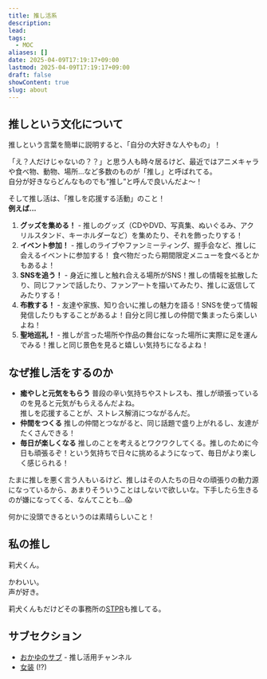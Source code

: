```yaml
---
title: 推し活系
description: 
lead: 
tags:
  - MOC
aliases: []
date: 2025-04-09T17:19:17+09:00
lastmod: 2025-04-09T17:19:17+09:00
draft: false
showContent: true
slug: about
---
```

## 推しという文化について
推しという言葉を簡単に説明すると、「自分の大好きな人やもの」！

「え？人だけじゃないの？？」と思う人も時々居るけど、最近ではアニメキャラや食べ物、動物、場所...など多数のものが「推し」と呼ばれてる。  
自分が好きならどんなものでも“推し”と呼んで良いんだよ〜！

そして推し活は、「推しを応援する活動」のこと！  
**例えば...**
1. **グッズを集める！** - 推しのグッズ（CDやDVD、写真集、ぬいぐるみ、アクリルスタンド、キーホルダーなど）を集めたり、それを飾ったりする！
2. **イベント参加！** - 推しのライブやファンミーティング、握手会など、推しに会えるイベントに参加する！ 食べ物だったら期間限定メニューを食べるとかもあるよ！
3. **SNSを追う！** - 身近に推しと触れ合える場所がSNS！推しの情報を拡散したり、同じファンで話したり、ファンアートを描いてみたり、推しに返信してみたりする！
4. **布教する！** - 友達や家族、知り合いに推しの魅力を語る！SNSを使って情報発信したりもすることがあるよ！自分と同じ推しの仲間で集まったら楽しいよね！
5. **聖地巡礼！** - 推しが言った場所や作品の舞台になった場所に実際に足を運んでみる！推しと同じ景色を見ると嬉しい気持ちになるよね！
## なぜ推し活をするのか
- **癒やしと元気をもらう**
    普段の辛い気持ちやストレスも、推しが頑張っているのを見ると元気がもらえるんだよね。  
    推しを応援することが、ストレス解消につながるんだ。
- **仲間をつくる**
    推しの仲間とつながると、同じ話題で盛り上がれるし、友達がたくさんできる！
- **毎日が楽しくなる**
    推しのことを考えるとワクワクしてくる。推しのために今日も頑張るぞ！という気持ちで日々に挑めるようになって、毎日がより楽しく感じられる！

たまに推しを悪く言う人もいるけど、推しはその人たちの日々の頑張りの動力源になっているから、あまりそういうことはしないで欲しいな。下手したら生きるのが嫌になってくる、なんてことも...😱

何かに没頭できるというのは素晴らしいこと！

## 私の推し
莉犬くん。

かわいい。  
声が好き。

莉犬くんもだけどその事務所の[STPR](STPR/STPR.md)も推してる。

## サブセクション
- [おかゆのサブ](おかゆのサブ.md) - 推し活用チャンネル
- [女装](crossdress/女装.md) (!?)